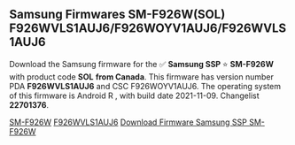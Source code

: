 <h2>Samsung Firmwares SM-F926W(SOL) F926WVLS1AUJ6/F926WOYV1AUJ6/F926WVLS1AUJ6</h2>
Download the Samsung firmware for the ✅ <strong>Samsung SSP </strong> ⭐ <strong>SM-F926W</strong> with product code <strong>SOL</strong> <strong> from Canada</strong>. This firmware has version number PDA <strong>F926WVLS1AUJ6</strong> and CSC F926WOYV1AUJ6. The operating system of this firmware is Android R , with build date 2021-11-09. Changelist <strong>22701376</strong>.


[SM-F926W](https://samfirm.shop/samsung/model/SM-F926W)
[F926WVLS1AUJ6](https://samfirm.shop/samsung/pda/F926WVLS1AUJ6)
[Download Firmware Samsung SSP SM-F926W](https://samfirm.shop/samsung/firmware/472874)
